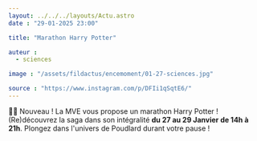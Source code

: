 ```yaml
---
layout: ../../../layouts/Actu.astro
date : "29-01-2025 23:00"

title: "Marathon Harry Potter"

auteur :
  - sciences

image : "/assets/fildactus/encemoment/01-27-sciences.jpg"

source : "https://www.instagram.com/p/DFIi1qSqtE6/"
---
```


🧙‍♀️ Nouveau ! La MVE vous propose un marathon Harry Potter ! (Re)découvrez la saga dans son intégralité __du 27 au 29 Janvier de 14h à 21h__. Plongez dans l'univers de Poudlard durant votre pause !